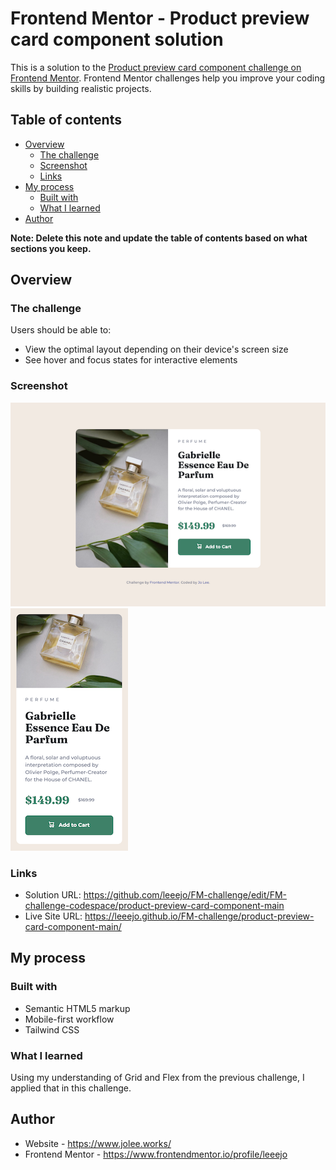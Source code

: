 # Frontend Mentor - Product preview card component solution

This is a solution to the [Product preview card component challenge on Frontend Mentor](https://www.frontendmentor.io/challenges/product-preview-card-component-GO7UmttRfa). Frontend Mentor challenges help you improve your coding skills by building realistic projects. 

## Table of contents

- [Overview](#overview)
  - [The challenge](#the-challenge)
  - [Screenshot](#screenshot)
  - [Links](#links)
- [My process](#my-process)
  - [Built with](#built-with)
  - [What I learned](#what-i-learned)
- [Author](#author)

**Note: Delete this note and update the table of contents based on what sections you keep.**

## Overview

### The challenge

Users should be able to:

- View the optimal layout depending on their device's screen size
- See hover and focus states for interactive elements

### Screenshot

![](ss-dt.png)
![](ss-m.png)


### Links

- Solution URL: https://github.com/leeejo/FM-challenge/edit/FM-challenge-codespace/product-preview-card-component-main
- Live Site URL: https://leeejo.github.io/FM-challenge/product-preview-card-component-main/

## My process

### Built with

- Semantic HTML5 markup
- Mobile-first workflow
- Tailwind CSS

### What I learned

Using my understanding of Grid and Flex from the previous challenge, I applied that in this challenge.


## Author

- Website - https://www.jolee.works/
- Frontend Mentor - https://www.frontendmentor.io/profile/leeejo


